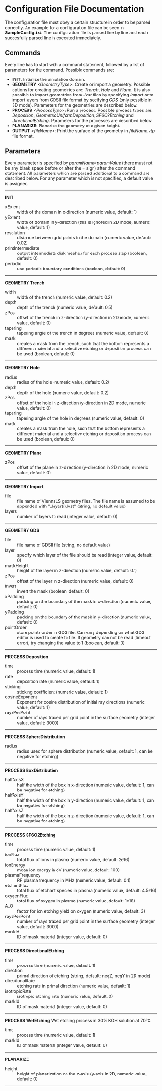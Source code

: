 # Configuration File Documentation

The configuration file must obey a certain structure in order to be parsed correctly. An example for a configuration file can be seen in **SampleConfig.txt**. The configuration file is parsed line by line and each succesfully parsed line is executed immediately.

## Commands
Every line has to start with a command statement, followed by a list of parameters for the command. Possible commands are:

- **INIT**: Initialize the simulation domain.
- **GEOMETRY** _\<GeometryType>_: Create or import a geometry. Possible options for creating geometries are: _Trench_, _Hole_ and _Plane_. It is also possible to import geometries from _.lvst_ files by specifying _Import_ or to import layers from GDSII file format by secifying _GDS_ (only possible in 3D mode). Parameters for the geometries are described below.
- **PROCESS** _\<ProcessType>_: Run a process. Possible process types are: _Deposition_, _GeometricUniformDeposition_, _SF6O2Etching_ and _DirectionalEtching_. Parameters for the processes are described below.
- **PLANARIZE**: Planarize the geometry at a given height.
- **OUTPUT** _\<fileName>_: Print the surface of the geometry in _fileName.vtp_ file format.

## Parameters

Every parameter is specified by _paramName=paramValue_ (there must not be any blank space before or after the _=_ sign) after the command statement.
All parameters which are parsed additional to a command are described below. For any parameter which is not specified, a default value is assigned.

---
**INIT**
<dl>
  <dt>xExtent</dt>
  <dd>width of the domain in x-direction (numeric value, default: 1)</dd>
  <dt>yExtent</dt>
  <dd>width of domain in y-direction (this is ignored in 2D mode, numeric value, default: 1)</dd>
  <dt>resolution</dt>
  <dd>distance between grid points in the domain (numeric value, default: 0.02)</dd>
  <dt>printIntermediate</dt>
  <dd>output intermediate disk meshes for each process step (boolean, default: 0)</dd>
  <dt>periodic</dt>
  <dd>use periodic boundary conditions (boolean, default: 0)</dd>
</dl>

---
**GEOMETRY Trench**
<dl>
  <dt>width</dt>
  <dd> width of the trench (numeric value, default: 0.2)</dd>
  <dt>depth</dt>
  <dd>depth of the trench (numeric value, default: 0.5)</dd>
  <dt>zPos</dt>
  <dd>offset of the trench in z-direction (y-direction in 2D mode, numeric value, default: 0)</dd>
  <dt>tapering</dt>
  <dd>tapering angle of the trench in degrees (numeric value, default: 0)</dd>
  <dt>mask</dt>
  <dd>creates a mask from the trench, such that the bottom represents a different material and a selective etching or deposition process can be used (boolean, default: 0)
</dl>

---
**GEOMETRY Hole**
<dl>
  <dt>radius</dt>
  <dd>radius of the hole (numeric value, default: 0.2)</dd>
  <dt>depth</dt>
  <dd>depth of the hole (numeric value, default: 0.2)</dd>
  <dt>zPos</dt>
  <dd>offset of the hole in z-direction (y-direction in 2D mode, numeric value, default: 0)</dd>
  <dt>tapering</dt>
  <dd>tapering angle of the hole in degrees (numeric value, default: 0)</dd>
  <dt>mask</dt>
  <dd>creates a mask from the hole, such that the bottom represents a different material and a selective etching or deposition process can be used (boolean, default: 0)
</dl>

---
**GEOMETRY Plane**
<dl>
  <dt>zPos</dt>
  <dd>offset of the plane in z-direction (y-direction in 2D mode, numeric value, default: 0)</dd>
</dl>

---
**GEOMETRY Import**
<dl>
  <dt>file</dt>
  <dd>file name of ViennaLS geometry files. The file name is assumed to be appended with "_layer(i).lvst" (string, no default value) </dd>
  <dt>layers</dt>
  <dd>number of layers to read (integer value, default: 0)</dd>
</dl>

---
**GEOMETRY GDS**
<dl>
  <dt>file</dt>
  <dd>file name of GDSII file (string, no default value) </dd>
  <dt>layer</dt>
  <dd>specify which layer of the file should be read (integer value, default: 0)</dd>
  <dt>maskHeight</dt>
  <dd>height of the layer in z-direction (numeric value, default: 0.1)</dd>
  <dt>zPos</dt>
  <dd>offset of the layer in z-direction (numeric value, default: 0)</dd>
  <dt>invert</dt>
  <dd>invert the mask (boolean, default: 0)</dd> 
  <dt>xPadding</dt>
  <dd>padding on the boundary of the mask in x-direction (numeric value, default: 0)</dd> 
  <dt>yPadding</dt>
  <dd>padding on the boundary of the mask in y-direction (numeric value, default: 0)</dd> 
  <dt>pointOrder</dt>
  <dd>store points order in GDS file. Can vary depending on what GDS editor is used to create to file. If geometry can not be read (timeout error), try changing the value to 1 (boolean, default: 0)</dd>
</dl>

---
**PROCESS Deposition**
<dl>
  <dt>time</dt>
  <dd>process time (numeric value, default: 1)</dd>
  <dt>rate</dt>
  <dd>deposition rate (numeric value, default: 1)</dd>
  <dt>sticking</dt>
  <dd>sticking coefficient (numeric value, default: 1)</dd>
  <dt>cosineExponent</dt>
  <dd>Exponent for cosine distribution of initial ray directions (numeric value, default: 1)</dd>
  <dt>raysPerPoint</dt>
  <dd>number of rays traced per grid point in the surface geometry (integer value, default: 3000)</dd>
</dl>

---
**PROCESS SphereDistribution**
<dl>
  <dt>radius</dt>
  <dd>radius used for sphere distribution (numeric value, default: 1, can be negative for etching)</dd>
</dl>

---
**PROCESS BoxDistribution**
<dl>
  <dt>halfAxisX</dt>
  <dd>half the width of the box in x-direction (numeric value, default: 1, can be negative for etching)</dd>
  <dt>halfAxisY</dt>
  <dd>half the width of the box in y-direction (numeric value, default: 1, can be negative for etching)</dd>
  <dt>halfAxisZ</dt>
  <dd>half the width of the box in z-direction (numeric value, default: 1, can be negative for etching)</dd>
</dl>

---
**PROCESS SF6O2Etching**
<dl>
  <dt>time</dt>
  <dd>process time (numeric value, default: 1)</dd>
  <dt>ionFlux</dt>
  <dd>total flux of ions in plasma (numeric value, default: 2e16)</dd>
  <dt>ionEnergy</dt>
  <dd>mean ion energy in eV (numeric value, default: 100)</dd>
  <dt>plasmaFrequency</dt>
  <dd>RF plasma frequency in MHz (numeric value, default: 0.1)</dd>
  <dt>etchantFlux</dt>
  <dd>total flux of etchant species in plasma (numeric value, default: 4.5e16)</dd>
  <dt>oxygenFlux</dt>
  <dd>total flux of oxygen in plasma (numeric value, default: 1e18)</dd>
  <dt>A_O</dt>
  <dd>factor for ion etching yield on oxygen (numeric value, default: 3)</dd>
  <dt>raysPerPoint</dt>
  <dd>number of rays traced per grid point in the surface geometry (integer value, default: 3000)</dd>
  <dt>maskId</dt>
  <dd>ID of mask material (integer value, default: 0)</dd> 
</dl>

---
**PROCESS DirectionalEtching**
<dl>
  <dt>time</dt>
  <dd>process time (numeric value, default: 1)</dd>
  <dt>direction</dt>
  <dd>primal direction of etching (string, default: negZ, negY in 2D mode) 
  <dt>directionalRate</dt>
  <dd>etching rate in primal direction (numeric value, default: 1)</dd>
  <dt>isotropicRate</dt>
  <dd>isotropic etching rate (numeric value, default: 0)</dd>
  <dt>maskId</dt>
  <dd>ID of mask material (integer value, default: 0)</dd> 
</dl>

---
**PROCESS WetEtching**
Wet etching process in 30% KOH solution at 70°C.
<dl>
  <dt>time</dt>
  <dd>process time (numeric value, default: 1)</dd>
  <dt>maskId</dt>
  <dd>ID of mask material (integer value, default: 0)</dd> 
</dl>

---
**PLANARIZE**
<dl>
  <dt>height</dt>
  <dd>height of planarization on the z-axis (y-axis in 2D, numeric value, default: 0)</dd>
</dl>

---
